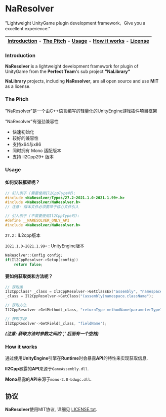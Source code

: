 # NaResolver

"Lightweight UnityGame plugin development framework，Give you a excellent experience."

| [Introduction](#Introduction) - [The Pitch](#The-Pitch) - [Usage](#Usage) - [How it works](#How-it-works) - [License](#License) |
| :----------------------------------------------------------: |

### Introduction

**NaResolver** is a lightweight development framework for plugin of UnityGame from the **Perfect Team**'s sub project **"NaLibrary"**

**NaLibrary** projects, including **NaResolver**, are all open source and use **MIT** as a license.

### The Pitch

"NaResolver"是一个由C++语言编写的轻量化的UnityEngine游戏插件项目框架

"NaResolver"有强劲兼容性

- 快速初始化
- 较好的兼容性
- 支持x64与x86
- 同时拥有 Mono 适配版本
- 支持 Il2Cpp29+ 版本

### Usage

#### 如何安装框架呢？

```cpp
// 引入例子 (需要使用Il2CppType时):
#include <NaResolver/Types/27.2-2021.1.0-2021.1.99+.h>
#include <NaResolver/NaResolver.h>
// 注意: 版本文件必须要早于核心文件引入

// 引入例子 (不需要使用Il2CppType时):
#define __NARESOLVER_ONLY_API
#include <NaResolver/NaResolver.h>
```

`27.2`  : IL2cpp版本

`2021.1.0-2021.1.99+` : UnityEngine版本

```cpp
NaResolver::Config config;
if(Il2CppResolver->Setup(config))
    return false;
```

#### 要如何获取类和方法呢？

```cpp
// 获取类
Il2CppClass* _class = Il2CppResolver->GetClassEx("assembly", "namespace", "className");
_class = Il2CppResolver->GetClass("(assembly)namespace.className");

// 获取方法
Il2CppResolver->GetMethod(_class, "returnType methodName(parameterType1, parameterType2)");

// 获取字段
Il2CppResolver->GetField(_class, "fieldName");
```

***(注意: 获取方法时参数之间的 ',' 后面有一个空格)***

### How it works

通过使用**UnityEngine**引擎在**Runtime**时会暴露**API**的特性来实现获取信息.

**Il2Cpp**暴露的**API**来源于`GameAssembly.dll`.

**Mono**暴露的**API**来源于`mono-2.0-bdwgc.dll`.

## 协议

**NaResolver**使用MIT协议, 详细见 [LICENSE.txt](https://github.com/MidTerm-CN/I2Hrame/blob/main/LICENSE.txt).
